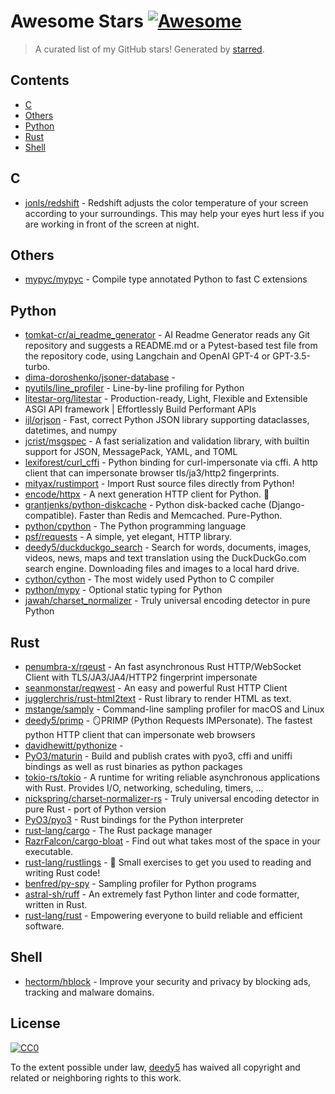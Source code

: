 <!--lint disable awesome-contributing awesome-license awesome-list-item match-punctuation no-repeat-punctuation no-undefined-references awesome-spell-check-->
# Awesome Stars [![Awesome](https://awesome.re/badge.svg)](https://github.com/sindresorhus/awesome)

> A curated list of my GitHub stars! Generated by [starred](https://github.com/maguowei/starred).

## Contents

- [C](#c)
- [Others](#others)
- [Python](#python)
- [Rust](#rust)
- [Shell](#shell)

## C 

- [jonls/redshift](https://github.com/jonls/redshift) - Redshift adjusts the color temperature of your screen according to your surroundings. This may help your eyes hurt less if you are working in front of the screen at night.

## Others 

- [mypyc/mypyc](https://github.com/mypyc/mypyc) - Compile type annotated Python to fast C extensions

## Python 

- [tomkat-cr/ai_readme_generator](https://github.com/tomkat-cr/ai_readme_generator) - AI Readme Generator reads any Git repository and suggests a README.md or a Pytest-based test file from the repository code, using Langchain and OpenAI GPT-4 or GPT-3.5-turbo.
- [dima-doroshenko/jsoner-database](https://github.com/dima-doroshenko/jsoner-database) - 
- [pyutils/line_profiler](https://github.com/pyutils/line_profiler) - Line-by-line profiling for Python
- [litestar-org/litestar](https://github.com/litestar-org/litestar) - Production-ready, Light, Flexible and Extensible ASGI API framework | Effortlessly Build Performant APIs
- [ijl/orjson](https://github.com/ijl/orjson) - Fast, correct Python JSON library supporting dataclasses, datetimes, and numpy
- [jcrist/msgspec](https://github.com/jcrist/msgspec) - A fast serialization and validation library, with builtin support for JSON, MessagePack, YAML, and TOML
- [lexiforest/curl_cffi](https://github.com/lexiforest/curl_cffi) - Python binding for curl-impersonate via cffi. A http client that can impersonate browser tls/ja3/http2 fingerprints.
- [mityax/rustimport](https://github.com/mityax/rustimport) - Import Rust source files directly from Python!
- [encode/httpx](https://github.com/encode/httpx) - A next generation HTTP client for Python. 🦋
- [grantjenks/python-diskcache](https://github.com/grantjenks/python-diskcache) - Python disk-backed cache (Django-compatible). Faster than Redis and Memcached. Pure-Python.
- [python/cpython](https://github.com/python/cpython) - The Python programming language
- [psf/requests](https://github.com/psf/requests) - A simple, yet elegant, HTTP library.
- [deedy5/duckduckgo_search](https://github.com/deedy5/duckduckgo_search) - Search for words, documents, images, videos, news, maps and text translation using the DuckDuckGo.com search engine. Downloading files and images to a local hard drive.
- [cython/cython](https://github.com/cython/cython) - The most widely used Python to C compiler
- [python/mypy](https://github.com/python/mypy) - Optional static typing for Python
- [jawah/charset_normalizer](https://github.com/jawah/charset_normalizer) - Truly universal encoding detector in pure Python

## Rust 

- [penumbra-x/rqeust](https://github.com/penumbra-x/rqeust) - An fast asynchronous Rust HTTP/WebSocket Client with TLS/JA3/JA4/HTTP2 fingerprint impersonate
- [seanmonstar/reqwest](https://github.com/seanmonstar/reqwest) - An easy and powerful Rust HTTP Client
- [jugglerchris/rust-html2text](https://github.com/jugglerchris/rust-html2text) - Rust library to render HTML as text.
- [mstange/samply](https://github.com/mstange/samply) - Command-line sampling profiler for macOS and Linux
- [deedy5/primp](https://github.com/deedy5/primp) - 🪞PRIMP (Python Requests IMPersonate). The fastest python HTTP client that can impersonate web browsers
- [davidhewitt/pythonize](https://github.com/davidhewitt/pythonize) - 
- [PyO3/maturin](https://github.com/PyO3/maturin) - Build and publish crates with pyo3, cffi and uniffi bindings as well as rust binaries as python packages
- [tokio-rs/tokio](https://github.com/tokio-rs/tokio) - A runtime for writing reliable asynchronous applications with Rust. Provides I/O, networking, scheduling, timers, ...
- [nickspring/charset-normalizer-rs](https://github.com/nickspring/charset-normalizer-rs) - Truly universal encoding detector in pure Rust - port of Python version
- [PyO3/pyo3](https://github.com/PyO3/pyo3) - Rust bindings for the Python interpreter
- [rust-lang/cargo](https://github.com/rust-lang/cargo) - The Rust package manager
- [RazrFalcon/cargo-bloat](https://github.com/RazrFalcon/cargo-bloat) - Find out what takes most of the space in your executable.
- [rust-lang/rustlings](https://github.com/rust-lang/rustlings) - :crab: Small exercises to get you used to reading and writing Rust code!
- [benfred/py-spy](https://github.com/benfred/py-spy) - Sampling profiler for Python programs
- [astral-sh/ruff](https://github.com/astral-sh/ruff) - An extremely fast Python linter and code formatter, written in Rust.
- [rust-lang/rust](https://github.com/rust-lang/rust) - Empowering everyone to build reliable and efficient software.

## Shell 

- [hectorm/hblock](https://github.com/hectorm/hblock) - Improve your security and privacy by blocking ads, tracking and malware domains.


## License

[![CC0](http://mirrors.creativecommons.org/presskit/buttons/88x31/svg/cc-zero.svg)](https://creativecommons.org/publicdomain/zero/1.0/)

To the extent possible under law, [deedy5](https://github.com/deedy5) has waived all copyright and related or neighboring rights to this work.

